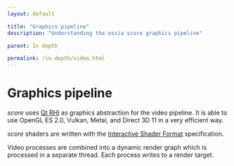 ```yaml
---
layout: default

title: "Graphics pipeline"
description: "Understanding the ossia score graphics pipeline"

parent: In depth

permalink: /in-depth/video.html
---
```


# Graphics pipeline

*score* uses [Qt RHI](https://www.qt.io/blog/graphics-in-qt-6.0-qrhi-qt-quick-qt-quick-3d) as graphics abstraction for the video pipeline. It is able to use OpenGL ES 2.0, Vulkan, Metal, and Direct 3D 11 in a very efficient way.

*score* shaders are written with the [Interactive Shader Format](https://isf.video) specification.

Video processes are combined into a dynamic render graph which is processed in a separate thread. Each process writes to a render target.